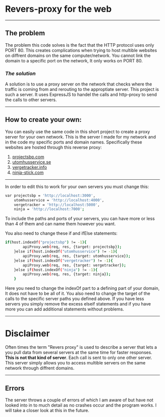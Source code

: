 # Revers-proxy for the web
---
## The problem
The problem this code solves is the fact that the HTTP protocol uses only PORT 80. This creates complications when trying to host multible websites on diffrent domains on the same computer/network. You cannot link the domain to a specific port on the network, It only works on PORT 80.

### *The solution*
A solution is to use a proxy server on the network that checks where the traffic is coming from and rerouting to the approptiate server. This project is such a server. It uses ExpressJS to handel the calls and http-proxy to send the calls to other servers.

---
## How to create your own:
You can easily use the same code in this short project to create a proxy server for your own network. This is the server I made for my network and in the code my specific ports and domain names. Specifically these websites are hosted through this reverse proxy:
1. [projectsbp.com](http://www.projectsbp.com)
2. [utomhusservice.se](http://www.utomhusservice.se)
3. [vergetracker.info](http://www.vergetracker.info)
4. [ninja-stick.com](http://www.ninja-stick.com)
---
In order to edit this to work for your own servers you must change this:
```sh
var projectsbp = 'http://localhost:3000',
    utomhusservice = 'http://localhost:4000',
    vergetracker = 'http://localhost:5000',
	ninja = 'http://localhost:7000';
```
To include the paths and ports of your servers, you can have more or less than 4 of them and can name them however you want.

You also need to change these if and ifElse statements:
```sh
if(host.indexOf("projectsbp") != -1){
		apiProxy.web(req, res, {target: projectsbp});
	}else if(host.indexOf("utomhusservice") != -1){
		apiProxy.web(req, res, {target: utomhusservice});
	}else if(host.indexOf("vergetracker") != -1){
		apiProxy.web(req, res, {target: vergetracker});
	}else if(host.indexOf("ninja") != -1){
		apiProxy.web(req, res, {target: ninja});
	}
```
Here you need to change the indexOf part to a defining part of your domain, It does not have to be all of it. You also need to change the target of the calls to the specific server paths you defined above. If you have less servers you simply remove the excess elseif statements and if you have more you can add additional statements without problems.

---
# Disclaimer
Often times the term "Revers proxy" is used to describe a server that lets a you pull data from several servers at the same time for faster responses. **This is not that kind of server**. Each call is sent to only one other server. This server simply allows you to access multible servers on the same network through diffrent domains.

---
## Errors
The server throws a couple of errors of which I am aware of but have not looked into in to much detail as no crashes occur and the program works. I will take a closer look at this in the future.
